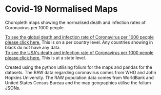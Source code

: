 # Covid-19 Normalised Maps

Choropleth maps showing the normalised death and infection rates of Coronavirus per 1000 people.


<a href="https://hawaza.github.io/Covid-19_Normalised_Maps/World_Covid_Map.html">To see the global death and infection rate of Coronavirus per 1000 people please click here.</a>  This is on a per country level.  Any countries showing in black do not have any data.<br>
<a href="https://hawaza.github.io/Covid-19_Normalised_Maps/USA_Covid_Map.html">To see the USA's death and infection rate of Coronavirus per 1000 people please click here.</a>  This is at a state level.

Created using the python utilising folium for the maps and pandas for the datasets.  The RAW data regarding coronavirus comes from WHO and John Hopkins University.  The RAW population data comes from WorldBank and United States Census Bureau and the map geographies utilise the folium JSONs.
